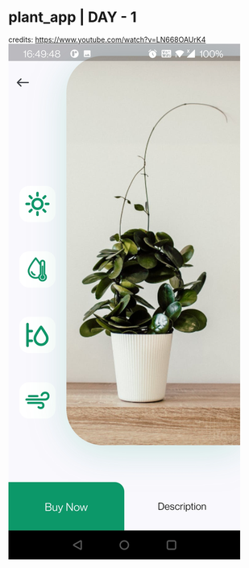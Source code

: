 # plant_app | DAY - 1
credits: https://www.youtube.com/watch?v=LN668OAUrK4
<img src="app_images/1.jpg">




